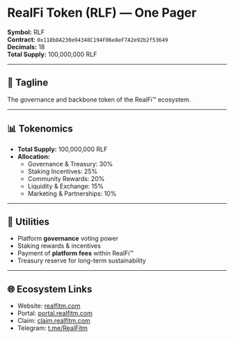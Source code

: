 # RealFi Token (RLF) — One Pager

**Symbol:** RLF  
**Contract:** `0x118b8A230e94348C194F06e8eF7A2e92b2f53649`  
**Decimals:** 18  
**Total Supply:** 100,000,000 RLF  

---

## 🚀 Tagline
The governance and backbone token of the RealFi™ ecosystem.

---

## 📊 Tokenomics
- **Total Supply:** 100,000,000 RLF  
- **Allocation:**  
  - Governance & Treasury: 30%  
  - Staking Incentives: 25%  
  - Community Rewards: 20%  
  - Liquidity & Exchange: 15%  
  - Marketing & Partnerships: 10%  

---

## 🔑 Utilities
- Platform **governance** voting power  
- Staking rewards & incentives  
- Payment of **platform fees** within RealFi™  
- Treasury reserve for long-term sustainability  

---

## 🌐 Ecosystem Links
- Website: [realfitm.com](https://realfitm.com)  
- Portal: [portal.realfitm.com](https://portal.realfitm.com)
- Claim: [claim.realfitm.com](https://claim.realfitm.com)   
- Telegram: [t.me/RealFitm](https://t.me/RealFitm)  

